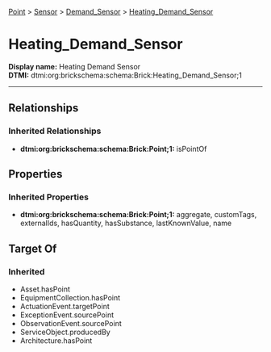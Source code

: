 [Point](../../../Point.md) > [Sensor](../../Sensor.md) > [Demand_Sensor](../Demand_Sensor.md) > [Heating_Demand_Sensor](.)
# Heating_Demand_Sensor

**Display name:** Heating Demand Sensor<br />
**DTMI:** dtmi:org:brickschema:schema:Brick:Heating_Demand_Sensor;1

---
## Relationships
### Inherited Relationships
* **dtmi:org:brickschema:schema:Brick:Point;1:** isPointOf
## Properties
### Inherited Properties
* **dtmi:org:brickschema:schema:Brick:Point;1:** aggregate, customTags, externalIds, hasQuantity, hasSubstance, lastKnownValue, name
## Target Of
### Inherited
* Asset.hasPoint
* EquipmentCollection.hasPoint
* ActuationEvent.targetPoint
* ExceptionEvent.sourcePoint
* ObservationEvent.sourcePoint
* ServiceObject.producedBy
* Architecture.hasPoint
